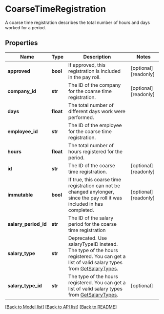 # CoarseTimeRegistration

A coarse time registration describes the total number of hours and days worked for a period.
## Properties
Name | Type | Description | Notes
------------ | ------------- | ------------- | -------------
**approved** | **bool** | If approved, this registration is included in the pay roll. | [optional] [readonly] 
**company_id** | **str** | The ID of the company for the coarse time registration. | [optional] [readonly] 
**days** | **float** | The total number of different days work were performed. | 
**employee_id** | **str** | The ID of the employee for the coarse time registration. | 
**hours** | **float** | The total number of hours registered for the period. | 
**id** | **str** | The ID of the coarse time registration. | [optional] [readonly] 
**immutable** | **bool** | If true, this coarse time registration can not be changed anylonger, since the pay roll it was included in has completed. | [optional] [readonly] 
**salary_period_id** | **str** | The ID of the salary period for the coarse time registration | 
**salary_type** | **str** | Deprecated. Use salaryTypeID instead. The type of the hours registered. You can get a list of valid salary types from [GetSalaryTypes](#operation/GetSalaryTypes). | 
**salary_type_id** | **str** | The type of the hours registered. You can get a list of valid salary types from [GetSalaryTypes](#operation/GetSalaryTypes). | [optional] 

[[Back to Model list]](../README.md#documentation-for-models) [[Back to API list]](../README.md#documentation-for-api-endpoints) [[Back to README]](../README.md)



